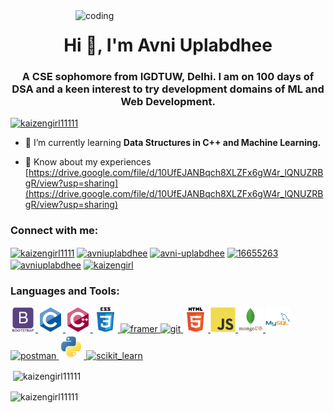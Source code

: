 

<img align="right" alt="coding" width="400" src="https://cdn.dribbble.com/users/2683272/screenshots/8229435/media/6285fcda541c3035124d1600c54b6837.jpg">
<h1 align="center">Hi 👋, I'm Avni Uplabdhee</h1>
<h3 align="center">A CSE sophomore from IGDTUW, Delhi. I am on 100 days of DSA and a keen interest to try development domains of ML and Web Development.</h3>

<p align="left"> <a href="https://github.com/ryo-ma/github-profile-trophy"><img src="https://github-profile-trophy.vercel.app/?username=kaizengirl11111" alt="kaizengirl11111" /></a> </p>

- 🌱 I’m currently learning **Data Structures in C++ and Machine Learning.**

- 📄 Know about my experiences [https://drive.google.com/file/d/10UfEJANBqch8XLZFx6gW4r_lQNUZRBgR/view?usp=sharing](https://drive.google.com/file/d/10UfEJANBqch8XLZFx6gW4r_lQNUZRBgR/view?usp=sharing)

<h3 align="left">Connect with me:</h3>
<p align="left">
<a href="https://dev.to/kaizengirl1111" target="blank"><img align="center" src="https://cdn.jsdelivr.net/npm/simple-icons@3.0.1/icons/dev-dot-to.svg" alt="kaizengirl1111" height="30" width="40" /></a>
<a href="https://twitter.com/avniuplabdhee" target="blank"><img align="center" src="https://raw.githubusercontent.com/rahuldkjain/github-profile-readme-generator/master/src/images/icons/Social/twitter.svg" alt="avniuplabdhee" height="30" width="40" /></a>
<a href="https://linkedin.com/in/avni-uplabdhee" target="blank"><img align="center" src="https://raw.githubusercontent.com/rahuldkjain/github-profile-readme-generator/master/src/images/icons/Social/linked-in-alt.svg" alt="avni-uplabdhee" height="30" width="40" /></a>
<a href="https://stackoverflow.com/users/16655263" target="blank"><img align="center" src="https://raw.githubusercontent.com/rahuldkjain/github-profile-readme-generator/master/src/images/icons/Social/stack-overflow.svg" alt="16655263" height="30" width="40" /></a>
<a href="https://kaggle.com/avniuplabdhee" target="blank"><img align="center" src="https://raw.githubusercontent.com/rahuldkjain/github-profile-readme-generator/master/src/images/icons/Social/kaggle.svg" alt="avniuplabdhee" height="30" width="40" /></a>
<a href="https://www.leetcode.com/kaizengirl" target="blank"><img align="center" src="https://raw.githubusercontent.com/rahuldkjain/github-profile-readme-generator/master/src/images/icons/Social/leet-code.svg" alt="kaizengirl" height="30" width="40" /></a>
</p>

<h3 align="left">Languages and Tools:</h3>
<p align="left"> <a href="https://getbootstrap.com" target="_blank"> <img src="https://raw.githubusercontent.com/devicons/devicon/master/icons/bootstrap/bootstrap-plain-wordmark.svg" alt="bootstrap" width="40" height="40"/> </a> <a href="https://www.cprogramming.com/" target="_blank"> <img src="https://raw.githubusercontent.com/devicons/devicon/master/icons/c/c-original.svg" alt="c" width="40" height="40"/> </a> <a href="https://www.w3schools.com/cpp/" target="_blank"> <img src="https://raw.githubusercontent.com/devicons/devicon/master/icons/cplusplus/cplusplus-original.svg" alt="cplusplus" width="40" height="40"/> </a> <a href="https://www.w3schools.com/css/" target="_blank"> <img src="https://raw.githubusercontent.com/devicons/devicon/master/icons/css3/css3-original-wordmark.svg" alt="css3" width="40" height="40"/> </a> <a href="https://www.framer.com/" target="_blank"> <img src="https://www.vectorlogo.zone/logos/framer/framer-icon.svg" alt="framer" width="40" height="40"/> </a> <a href="https://git-scm.com/" target="_blank"> <img src="https://www.vectorlogo.zone/logos/git-scm/git-scm-icon.svg" alt="git" width="40" height="40"/> </a> <a href="https://www.w3.org/html/" target="_blank"> <img src="https://raw.githubusercontent.com/devicons/devicon/master/icons/html5/html5-original-wordmark.svg" alt="html5" width="40" height="40"/> </a> <a href="https://developer.mozilla.org/en-US/docs/Web/JavaScript" target="_blank"> <img src="https://raw.githubusercontent.com/devicons/devicon/master/icons/javascript/javascript-original.svg" alt="javascript" width="40" height="40"/> </a> <a href="https://www.mongodb.com/" target="_blank"> <img src="https://raw.githubusercontent.com/devicons/devicon/master/icons/mongodb/mongodb-original-wordmark.svg" alt="mongodb" width="40" height="40"/> </a> <a href="https://www.mysql.com/" target="_blank"> <img src="https://raw.githubusercontent.com/devicons/devicon/master/icons/mysql/mysql-original-wordmark.svg" alt="mysql" width="40" height="40"/> </a> <a href="https://postman.com" target="_blank"> <img src="https://www.vectorlogo.zone/logos/getpostman/getpostman-icon.svg" alt="postman" width="40" height="40"/> </a> <a href="https://www.python.org" target="_blank"> <img src="https://raw.githubusercontent.com/devicons/devicon/master/icons/python/python-original.svg" alt="python" width="40" height="40"/> </a> <a href="https://scikit-learn.org/" target="_blank"> <img src="https://upload.wikimedia.org/wikipedia/commons/0/05/Scikit_learn_logo_small.svg" alt="scikit_learn" width="40" height="40"/> </a> </p>

<p>&nbsp;<img align="center" src="https://github-readme-stats.vercel.app/api?username=kaizengirl11111&show_icons=true&locale=en" alt="kaizengirl11111" /></p>

<p><img align="center" src="https://github-readme-streak-stats.herokuapp.com/?user=kaizengirl11111&" alt="kaizengirl11111" /></p>
